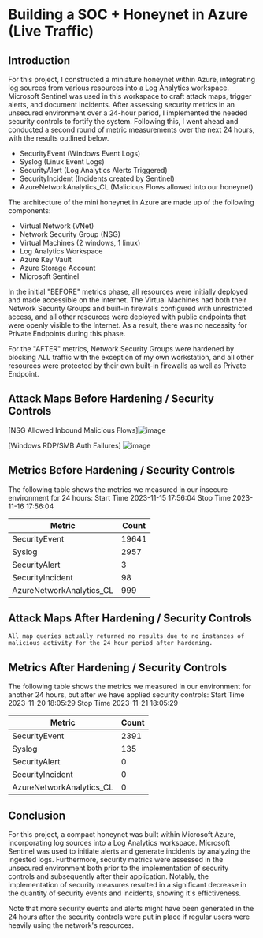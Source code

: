 # Building a SOC + Honeynet in Azure (Live Traffic)

## Introduction

For this project, I constructed a miniature honeynet within Azure, integrating log sources from various resources into a Log Analytics workspace. Microsoft Sentinel was used in this workspace to craft attack maps, trigger alerts, and document incidents. After assessing security metrics in an unsecured environment over a 24-hour period, I implemented the needed security controls to fortify the system. Following this, I went ahead and conducted a second round of metric measurements over the next 24 hours, with the results outlined below.

- SecurityEvent (Windows Event Logs)
- Syslog (Linux Event Logs)
- SecurityAlert (Log Analytics Alerts Triggered)
- SecurityIncident (Incidents created by Sentinel)
- AzureNetworkAnalytics_CL (Malicious Flows allowed into our honeynet)


The architecture of the mini honeynet in Azure are made up of the following components:

- Virtual Network (VNet)
- Network Security Group (NSG)
- Virtual Machines (2 windows, 1 linux)
- Log Analytics Workspace
- Azure Key Vault
- Azure Storage Account
- Microsoft Sentinel

In the initial "BEFORE" metrics phase, all resources were initially deployed and made accessible on the internet. The Virtual Machines had both their Network Security Groups and built-in firewalls configured with unrestricted access, and all other resources were deployed with public endpoints that were openly visible to the Internet. As a result, there was no necessity for Private Endpoints during this phase.

For the "AFTER" metrics, Network Security Groups were hardened by blocking ALL traffic with the exception of my own workstation, and all other resources were protected by their own built-in firewalls as well as Private Endpoint.

## Attack Maps Before Hardening / Security Controls

[NSG Allowed Inbound Malicious Flows]![image](https://github.com/TechRockyP/Azure-SOC/assets/151791347/dbbbfa5e-40ce-4ae5-9cab-3c38f595591b)


[Windows RDP/SMB Auth Failures]
![image](https://github.com/TechRockyP/Azure-SOC/assets/151791347/f66dc6f4-ce39-409e-a0b7-65d565410dac)


## Metrics Before Hardening / Security Controls

The following table shows the metrics we measured in our insecure environment for 24 hours:
Start Time 2023-11-15 17:56:04
Stop Time 2023-11-16 17:56:04

| Metric                   | Count
| ------------------------ | -----
| SecurityEvent            | 19641
| Syslog                   | 2957
| SecurityAlert            | 3
| SecurityIncident         | 98
| AzureNetworkAnalytics_CL | 999

## Attack Maps After Hardening / Security Controls

```All map queries actually returned no results due to no instances of malicious activity for the 24 hour period after hardening.```

## Metrics After Hardening / Security Controls

The following table shows the metrics we measured in our environment for another 24 hours, but after we have applied security controls:
Start Time 2023-11-20 18:05:29
Stop Time	2023-11-21 18:05:29

| Metric                   | Count
| ------------------------ | -----
| SecurityEvent            | 2391
| Syslog                   | 135
| SecurityAlert            | 0
| SecurityIncident         | 0
| AzureNetworkAnalytics_CL | 0

## Conclusion

For this project, a compact honeynet was built within Microsoft Azure, incorporating log sources into a Log Analytics workspace. Microsoft Sentinel was used to initiate alerts and generate incidents by analyzing the ingested logs. Furthermore, security metrics were assessed in the unsecured environment both prior to the implementation of security controls and subsequently after their application. Notably, the implementation of security measures resulted in a significant decrease in the quantity of security events and incidents, showing it's effictiveness.

Note that more security events and alerts might have been generated in the 24 hours after the security controls were put in place if regular users were heavily using the network's resources.
